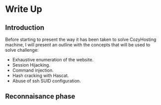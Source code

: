 # Write Up
## Introduction
Before starting to present the way it has been taken to solve CozyHosting machine, I will present an outline with the concepts that will be used to solve challenge:
- Exhaustive enumeration of the website.
- Session Hijacking.
- Command injection.
- Hash cracking with Hascat.
- Abuse of ssh SUID configuration.
## Reconnaisance phase
